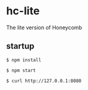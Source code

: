 # hc-lite
The lite version of Honeycomb

## startup

`$ npm install`

`$ npm start`

`$ curl http://127.0.0.1:8080`
